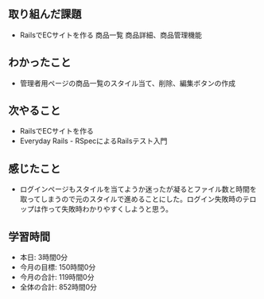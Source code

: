 ## 取り組んだ課題
- RailsでECサイトを作る 商品一覧 商品詳細、商品管理機能
## わかったこと
- 管理者用ページの商品一覧のスタイル当て、削除、編集ボタンの作成
## 次やること
- RailsでECサイトを作る
- Everyday Rails - RSpecによるRailsテスト入門
## 感じたこと
- ログインページもスタイルを当てようか迷ったが凝るとファイル数と時間を取ってしまうので元のスタイルで進めることにした。ログイン失敗時のテロップは作って失敗時わかりやすくしようと思う。
## 学習時間
- 本日: 3時間0分
- 今月の目標: 150時間0分
- 今月の合計: 119時間0分
- 全体の合計: 852時間0分
